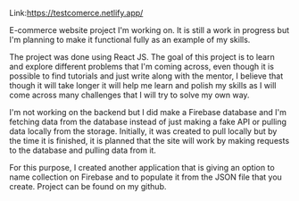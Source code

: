 Link:https://testcomerce.netlify.app/

E-commerce website project I'm working on. It is still a work in progress but I'm planning to make it functional fully as an example of my skills. 



The project was done using React JS. The goal of this project is to learn and explore different problems that I'm coming across, even though it is possible to find tutorials and just write along with the mentor, I believe that though it will take longer it will help me learn and polish my skills as I will come across many challenges that I will try to solve my own way.

I'm not working on the backend but I did make a Firebase database and I'm fetching data from the database instead of just making a fake API or pulling data locally from the storage. Initially, it was created to pull locally but by the time it is finished, it is planned that the site will work by making requests to the database and pulling data from it.

For this purpose, I created another application that is giving an option to name collection on Firebase and to populate it from the JSON file that you create.
Project can be found on my github.
